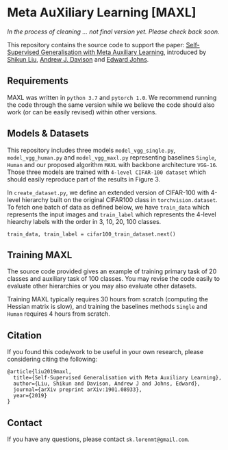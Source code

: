 # Meta AuXiliary Learning [MAXL]

*In the process of cleaning ... not final version yet. Please check back soon.*

This repository contains the source code to support the paper: [Self-Supervised Generalisation with Meta Auxiliary Learning](https://arxiv.org/abs/1901.08933), introduced by [Shikun Liu](http://shikun.io/), [Andrew J. Davison](http://www.doc.ic.ac.uk/~ajd/) and [Edward Johns](https://www.robot-learning.uk/).

## Requirements
MAXL was written in `python 3.7` and `pytorch 1.0`. We recommend running the code through the same version while we believe the code should also work (or can be easily revised) within other versions.


## Models & Datasets
This repository includes three models `model_vgg_single.py`, `model_vgg_human.py` and `model_vgg_maxl.py` representing baselines `Single`, `Human` and our proposed algorithm `MAXL` with backbone architecture `VGG-16`. Those three models are trained with `4-level CIFAR-100 dataset` which should easily reproduce part of the results in Figure 3.

In `create_dataset.py`, we define an extended version of CIFAR-100 with 4-level hierarchy built on the original CIFAR100 class in `torchvision.dataset`. To fetch one batch of data as defined below, we have `train_data` which represents the input images and `train_label` which represents the 4-level hiearchy labels with the order in 3, 10, 20, 100 classes.

```
train_data, train_label = cifar100_train_dataset.next()
```

## Training MAXL
The source code provided gives an example of training primary task of 20 classes and auxiliary task of 100 classes. You may revise the code easily to evaluate other hierarchies or you may also evaluate other datasets.

Training MAXL typically requires 30 hours from scratch (computing the Hessian matrix is slow), and training the baselines methods `Single` and `Human` requires 4 hours from scratch.


## Citation
If you found this code/work to be useful in your own research, please considering citing the following:

```
@article{liu2019maxl,
  title={Self-Supervised Generalisation with Meta Auxiliary Learning},
  author={Liu, Shikun and Davison, Andrew J and Johns, Edward},
  journal={arXiv preprint arXiv:1901.08933},
  year={2019}
}
```

## Contact
If you have any questions, please contact `sk.lorenmt@gmail.com`.
